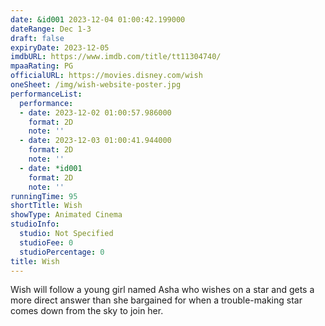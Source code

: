 ```yaml
---
date: &id001 2023-12-04 01:00:42.199000
dateRange: Dec 1-3
draft: false
expiryDate: 2023-12-05
imdbURL: https://www.imdb.com/title/tt11304740/
mpaaRating: PG
officialURL: https://movies.disney.com/wish
oneSheet: /img/wish-website-poster.jpg
performanceList:
  performance:
  - date: 2023-12-02 01:00:57.986000
    format: 2D
    note: ''
  - date: 2023-12-03 01:00:41.944000
    format: 2D
    note: ''
  - date: *id001
    format: 2D
    note: ''
runningTime: 95
shortTitle: Wish
showType: Animated Cinema
studioInfo:
  studio: Not Specified
  studioFee: 0
  studioPercentage: 0
title: Wish
---
```


Wish will follow a young girl named Asha who wishes on a star and gets a more direct answer than she bargained for when a trouble-making star comes down from the sky to join her.